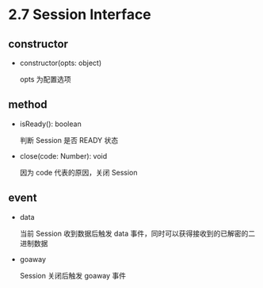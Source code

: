 # 2.7 Session Interface

## constructor

* constructor(opts: object)

  opts 为配置选项

## method

* isReady(): boolean

  判断 Session 是否 READY 状态

* close(code: Number): void

  因为 code 代表的原因，关闭 Session

## event

* data

  当前 Session 收到数据后触发 data 事件，同时可以获得接收到的已解密的二进制数据

* goaway

  Session 关闭后触发 goaway 事件
